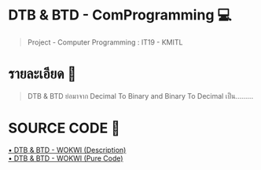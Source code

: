 # DTB & BTD - ComProgramming 💻
<blockquote border-left=".20em solid gray";>

  <p>Project - Computer Programming : IT19 - KMITL </p>

</blockquote>


# รายละเอียด 📝
<blockquote border-left=".20em solid gray";>

  <p>DTB & BTD ย่อมาจาก Decimal To Binary and Binary To Decimal เป็น.........</p>

</blockquote>

# SOURCE CODE 📌 
<a href="https://wokwi.com/projects/330524604998091346" target="_blank">
    • DTB & BTD - WOKWI (Description)
</a>
<br>
<a href="https://wokwi.com/projects/331467577799737939" target="_blank">
    • DTB & BTD - WOKWI (Pure Code)
</a>

